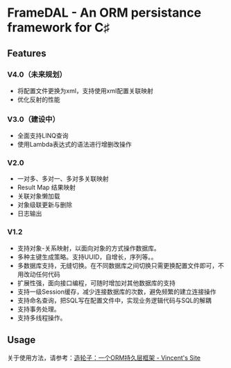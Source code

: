 # FrameDAL - An ORM persistance framework for C♯

## Features

### V4.0（未来规划）

 - 将配置文件更换为xml，支持使用xml配置关联映射
 - 优化反射的性能

### V3.0（建设中）

 - 全面支持LINQ查询
 - 使用Lambda表达式的语法进行增删改操作

### V2.0

 - 一对多、多对一、多对多关联映射
 - Result Map 结果映射
 - 关联对象懒加载
 - 对象级联更新与删除
 - 日志输出

### V1.2

 - 支持对象-关系映射，以面向对象的方式操作数据库。
 - 多种主键生成策略。支持UUID，自增长，序列等。。
 - 多数据库支持，无缝切换。在不同数据库之间切换只需更换配置文件即可，不用改动任何代码
 - 扩展性强，面向接口编程，可随时增加对其他数据库的支持
 - 支持一级Session缓存，减少连接数据库的次数，避免频繁的建立连接操作
 - 支持命名查询，把SQL写在配置文件中，实现业务逻辑代码与SQL的解耦
 - 支持事务处理。
 - 支持多线程操作。

## Usage

关于使用方法，请参考：[造轮子：一个ORM持久层框架 - Vincent's Site](http://www.liuwenjun.info/2015/11/14/FrameDAL/)